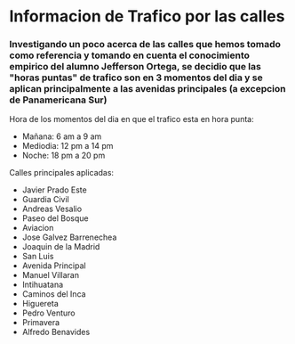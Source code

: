 Informacion de Trafico por las calles
=====================================

### Investigando un poco acerca de las calles que hemos tomado como referencia y tomando en cuenta el conocimiento empirico del alumno Jefferson Ortega, se decidio que las "horas puntas" de trafico son en 3 momentos del dia y se aplican principalmente a las avenidas principales (a excepcion de Panamericana Sur)

Hora de los momentos del dia en que el trafico esta en hora punta:
* Mañana: 6 am a 9 am
* Mediodia: 12 pm a 14 pm
* Noche: 18 pm a 20 pm

Calles principales aplicadas:
* Javier Prado Este
* Guardia Civil
* Andreas Vesalio
* Paseo del Bosque
* Aviacion
* Jose Galvez Barrenechea
* Joaquin de la Madrid
* San Luis
* Avenida Principal
* Manuel Villaran
* Intihuatana
* Caminos del Inca
* Higuereta
* Pedro Venturo
* Primavera
* Alfredo Benavides
